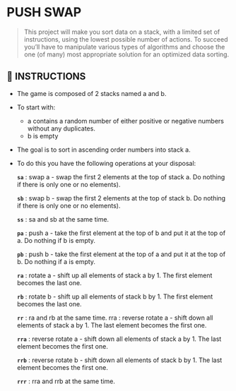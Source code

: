 # PUSH SWAP

> This project will make you sort data on a stack, with a limited set of instructions, using the lowest possible number of actions. To succeed you’ll have to manipulate various types of algorithms and choose the one (of many) most appropriate solution for an optimized data sorting.


## 🎲 INSTRUCTIONS

- The game is composed of 2 stacks named a and b.
- To start with:
  - a contains a random number of either positive or negative numbers without any duplicates.
  - b is empty
- The goal is to sort in ascending order numbers into stack a.
- To do this you have the following operations at your disposal:

  **`sa`** : swap a - swap the first 2 elements at the top of stack a. Do nothing if there is only one or no elements).

  **`sb`** : swap b - swap the first 2 elements at the top of stack b. Do nothing if there is only one or no elements).

  **`ss`** : sa and sb at the same time.

  **`pa`** : push a - take the first element at the top of b and put it at the top of a. Do nothing if b is empty.

  **`pb`** : push b - take the first element at the top of a and put it at the top of b. Do nothing if a is empty.

  **`ra`** : rotate a - shift up all elements of stack a by 1. The first element becomes the last one.

  **`rb`** : rotate b - shift up all elements of stack b by 1. The first element becomes the last one.

  **`rr`** : ra and rb at the same time. rra : reverse rotate a - shift down all elements of stack a by 1. The last element becomes the first one.

  **`rra`** : reverse rotate a - shift down all elements of stack a by 1. The last element becomes the first one.

  **`rrb`** : reverse rotate b - shift down all elements of stack b by 1. The last element becomes the first one.

  **`rrr`** : rra and rrb at the same time.
